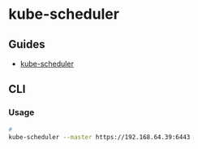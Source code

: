 # kube-scheduler

## Guides

- [kube-scheduler](https://kubernetes.io/docs/reference/command-line-tools-reference/kube-scheduler/)

## CLI

### Usage

```sh
#
kube-scheduler --master https://192.168.64.39:6443
```
